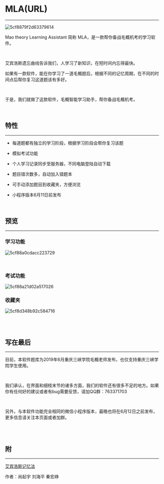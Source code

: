 # MLA(URL)

---

![5cf8879f2d63379614](https://i.loli.net/2019/06/06/5cf8879f2d63379614.jpg)

Mao theory Learning Assistant 简称 MLA，是一款帮你备战毛概机考的学习软件。

<br/>

艾宾浩斯遗忘曲线告诉我们，人学习了新知识，在短时间内忘得最快。

如果有一款软件，能在你学习了一道毛概题后，根据不同的记忆周期，在不同的时间点后帮你复习这道题该有多好。

<br/>

于是，我们就做了这款软件，毛概智能学习助手，帮你备战毛概机考。

<br/>

## 特性

---

- 每道题都有独立的学习阶段，根据学习阶段会帮你复习该题

- 模拟考试功能

- 个人学习记录同步至服务器，不同电脑登陆自动下载

- 题目错次数多，自动加入错题本

- 可手动添加题目到收藏夹，方便浏览

- 小程序版本6月11日前发布

<br/>

## 预览

---

### 学习功能

![5cf88a0cdacc223729](https://i.loli.net/2019/06/06/5cf88a0cdacc223729.jpg)

<br/>

### 考试功能

![5cf88a21d02a517026](https://i.loli.net/2019/06/06/5cf88a21d02a517026.jpg)
<br/>

### 收藏夹

![5cf8d348b92c584716](https://i.loli.net/2019/06/06/5cf8d348b92c584716.jpg)

<br/>

<br/>

## 写在最后

---

目前，本软件题库为2019年6月重庆三峡学院毛概老师发布，也仅支持重庆三峡学院学生使用。

<br/>

我们承认，在界面和细枝末节的诸多方面，我们的软件还有很多不足的地方。如果你有任何好的建议或者有bug需要反馈，请加QQ群：763371703

<br/>

另外，与本软件功能完全相同的微信小程序版本，最晚也将在6月12日之前发布，更多信息请关注本页面或者加群。

<br/>

<br/>

## 附

---

[艾宾浩斯记忆法](https://baike.baidu.com/item/%E8%89%BE%E5%AE%BE%E6%B5%A9%E6%96%AF%E8%AE%B0%E5%BF%86%E6%B3%95/2880406?fr=aladdin#5)

作者：尚起宇  刘海平  秦宏峥
